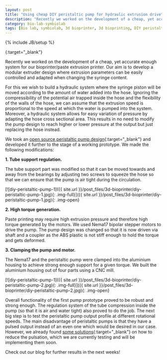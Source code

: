 ```yaml
---
layout: post
title: "Using cheap DIY peristaltic pump for hydraulic extrusion drive"
description: "Recently we worked on the development of a cheap, yet accurate enough‭ ‬system for our bioprinter/paste extrusion printer.‭ Our aim is to develop a modular extruder design where extrusion parameters can be easily controlled and adapted‭ ‬when changing the syringe content.‭"
category: bio-lab-symbiolab
tags: [Bio lab, symbiolab, 3d bioprinter, 3d bioprinting, DIY peristaltic pump, hydraulic extrusion drive]
---
```

{% include JB/setup %}

[](){:target="_blank"}

Recently we worked on the development of a cheap, yet accurate enough‭ ‬system for our bioprinter/paste extrusion printer.‭ ‬Our aim is to develop a modular extruder design where extrusion parameters can be easily controlled and adapted‭ ‬when changing the syringe content.‭ 

For this we wish to build a hydraulic system where the syringe piston‭ ‬will be moved according to the amount of water added into the‭ ‬hose.‭ ‬Ignoring the compressibility of the potential air trapped inside the hose and the flexibility of the walls of the hose, we can assume that the extrusion speed is proportional to the speed at which the water is pumped into the system.‭ ‬Moreover, a ‬hydraulic system allows for easy variation of pressure by adapting the hose cross sectional area.‭ ‬This results in no need to modify the pump design to reach higher or lower pressure at the output but just replacing the hose instead.

We‭ ‬took an‭ ‬[open source peristaltic pump design](http://www.thingiverse.com/thing:254956){:target="_blank"} and‭ ‬developed it further to the stage of a working prototype.‭ ‬We‭ ‬made the following modifications:

**1.‭ ‬Tube support regulation.**

The‭ ‬tube support part was modified so that it can be moved towards and away from the bearings‭ ‬by adjusting two screws‭ ‬to squeeze the hose‭ ‬so that we can ensure that the pump is air tight during the circulation.‭

[![diy-peristaltic-pump-1]({{ site.url }}/post_files/3d-bioprinter/diy-peristaltic-pump-1.jpg){: .img-full}]({{ site.url }}/post_files/3d-bioprinter/diy-peristaltic-pump-1.jpg){: .img-open}

**2.‭ ‬High torque generation.**

Paste printing‭ ‬may require high extrusion pressure and therefore high torque‭ ‬generated by the motors.‭ ‬We used Nema17‭ ‬bipolar‭ ‬stepper motors to drive the pump.‭ ‬The‭ ‬pump design was changed so that it is now driven via shaft and‭ ‬a‭ ‬coupler as the ABS plastic is not stiff enough to hold‭ ‬the torque‭ ‬and gets deformed.‭ 

**3.‭ ‬Clamping the‭ ‬pump and motor.**

The Nema17‭ ‬and the peristaltic pump were clamped into the aluminium housing to achieve strong enough support for a given torque.‭ ‬We built the ‬aluminium housing‭ ‬out of‭ ‬four parts‭ ‬using a CNC mill.

[![diy-peristaltic-pump-1]({{ site.url }}/post_files/3d-bioprinter/diy-peristaltic-pump-2.jpg){: .img-full}]({{ site.url }}/post_files/3d-bioprinter/diy-peristaltic-pump-2.jpg){: .img-open}

Overall functionality of the‭ ‬first‭ ‬pump‭ ‬prototype proved to be‭ ‬robust and strong enough.‭ ‬The regulation system of the‭ ‬tube compression‭ ‬inside the pump‭ ‬(so that it is air‭ ‬and water‭ ‬tight‭)‬ also proved to do the job.‭ ‬The next‭ ‬big‭ ‬step is‭ ‬to test the peristaltic pump output profile at different rotational speeds.‭ ‬The main disadvantage of peristaltic pumps‭ ‬is that they‭ ‬have a pulsed output instead of an even one which would be desired in our case.‭ However, ‬we‭ ‬already found‭ ‬[some solutions](http://www.coleparmer.com/TechLibraryArticle/579){:target="_blank"} on how to reduce the‭ ‬pulsation, which we are currently testing and will be implementing them soon.

Check out our blog‭ ‬for further results‭ ‬in the next weeks‭!




